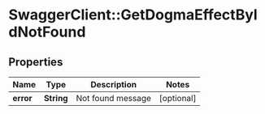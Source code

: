 # SwaggerClient::GetDogmaEffectByIdNotFound

## Properties
Name | Type | Description | Notes
------------ | ------------- | ------------- | -------------
**error** | **String** | Not found message | [optional] 



